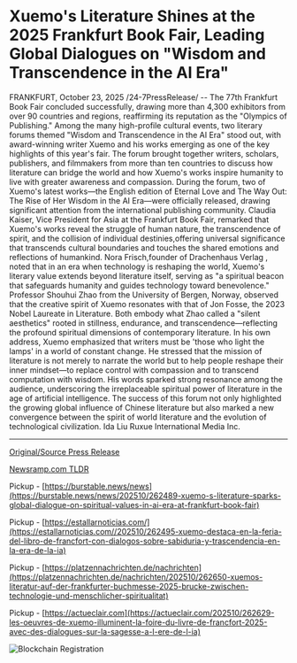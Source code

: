 # Xuemo's Literature Shines at the 2025 Frankfurt Book Fair, Leading Global Dialogues on "Wisdom and Transcendence in the AI Era"

FRANKFURT, October 23, 2025 /24-7PressRelease/ -- The 77th Frankfurt Book Fair concluded successfully, drawing more than 4,300 exhibitors from over 90 countries and regions, reaffirming its reputation as the "Olympics of Publishing." Among the many high-profile cultural events, two literary forums themed "Wisdom and Transcendence in the AI Era" stood out, with award-winning writer Xuemo and his works emerging as one of the key highlights of this year's fair.  The forum brought together writers, scholars, publishers, and filmmakers from more than ten countries to discuss how literature can bridge the world and how Xuemo's works inspire humanity to live with greater awareness and compassion.  During the forum, two of Xuemo's latest works—the English edition of Eternal Love and The Way Out: The Rise of Her Wisdom in the AI Era—were officially released, drawing significant attention from the international publishing community.  Claudia Kaiser, Vice President for Asia at the Frankfurt Book Fair, remarked that Xuemo's works reveal the struggle of human nature, the transcendence of spirit, and the collision of individual destinies,offering universal significance that transcends cultural boundaries and touches the shared emotions and reflections of humankind.  Nora Frisch,founder of Drachenhaus Verlag , noted that in an era when technology is reshaping the world, Xuemo's literary value extends beyond literature itself, serving as "a spiritual beacon that safeguards humanity and guides technology toward benevolence."  Professor Shouhui Zhao from the University of Bergen, Norway, observed that the creative spirit of Xuemo resonates with that of Jon Fosse, the 2023 Nobel Laureate in Literature. Both embody what Zhao called a "silent aesthetics" rooted in stillness, endurance, and transcendence—reflecting the profound spiritual dimensions of contemporary literature.  In his own address, Xuemo emphasized that writers must be 'those who light the lamps' in a world of constant change. He stressed that the mission of literature is not merely to narrate the world but to help people reshape their inner mindset—to replace control with compassion and to transcend computation with wisdom. His words sparked strong resonance among the audience, underscoring the irreplaceable spiritual power of literature in the age of artificial intelligence.  The success of this forum not only highlighted the growing global influence of Chinese literature but also marked a new convergence between the spirit of world literature and the evolution of technological civilization.  Ida Liu Ruxue International Media Inc. 

---

[Original/Source Press Release](https://www.24-7pressrelease.com/press-release/527995/xuemos-literature-shines-at-the-2025-frankfurt-book-fair-leading-global-dialogues-on-wisdom-and-transcendence-in-the-ai-era)
                    

[Newsramp.com TLDR](https://newsramp.com/curated-news/xuemo-s-spiritual-beacon-shines-at-frankfurt-book-fair-ai-forum/0db84e80e4e1a3ec46ad8a3526616191) 


Pickup - [https://burstable.news/news](https://burstable.news/news/202510/262489-xuemo-s-literature-sparks-global-dialogue-on-spiritual-values-in-ai-era-at-frankfurt-book-fair)

Pickup - [https://estallarnoticias.com/](https://estallarnoticias.com//202510/262495-xuemo-destaca-en-la-feria-del-libro-de-francfort-con-dialogos-sobre-sabiduria-y-trascendencia-en-la-era-de-la-ia)

Pickup - [https://platzennachrichten.de/nachrichten](https://platzennachrichten.de/nachrichten/202510/262650-xuemos-literatur-auf-der-frankfurter-buchmesse-2025-brucke-zwischen-technologie-und-menschlicher-spiritualitat)

Pickup - [https://actueclair.com](https://actueclair.com/202510/262629-les-oeuvres-de-xuemo-illuminent-la-foire-du-livre-de-francfort-2025-avec-des-dialogues-sur-la-sagesse-a-l-ere-de-l-ia)
 

 



![Blockchain Registration](https://cdn.newsramp.app/24-7PressRelease/qrcode/2510/23/filePrGk.webp)